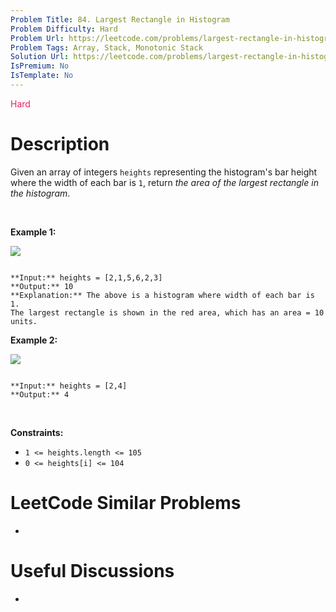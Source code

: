 ```yaml
---
Problem Title: 84. Largest Rectangle in Histogram
Problem Difficulty: Hard
Problem Url: https://leetcode.com/problems/largest-rectangle-in-histogram/
Problem Tags: Array, Stack, Monotonic Stack
Solution Url: https://leetcode.com/problems/largest-rectangle-in-histogram/solution/
IsPremium: No
IsTemplate: No
---
```


<span style="color: rgb(233, 30, 99);">Hard</span>

# Description

Given an array of integers `heights` representing the histogram's bar height where the width of each bar is `1`, return *the area of the largest rectangle in the histogram*.


 


**Example 1:**


![](https://assets.leetcode.com/uploads/2021/01/04/histogram.jpg)

```

**Input:** heights = [2,1,5,6,2,3]
**Output:** 10
**Explanation:** The above is a histogram where width of each bar is 1.
The largest rectangle is shown in the red area, which has an area = 10 units.

```

**Example 2:**


![](https://assets.leetcode.com/uploads/2021/01/04/histogram-1.jpg)

```

**Input:** heights = [2,4]
**Output:** 4

```

 


**Constraints:**


* `1 <= heights.length <= 105`
* `0 <= heights[i] <= 104`




# LeetCode Similar Problems

- []()

# Useful Discussions

- []()

